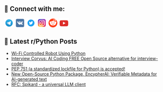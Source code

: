 ## 🔎 Connect with me:
[<img src="https://github.com/bullbesh/bullbesh/blob/main/images/Telegram.png" width="32" height="32" />](https://t.me/bullbesh)
[<img src="https://github.com/bullbesh/bullbesh/blob/main/images/VK.png" width="32" height="32" />](https://vk.com/bullbesh)
[<img src="https://github.com/bullbesh/bullbesh/blob/main/images/Twitter.png" width="32" height="32" />](https://twitter.com/bullbesh1)
[<img src="https://github.com/bullbesh/bullbesh/blob/main/images/Instagram.png" width="32" height="32" />](https://www.instagram.com/bullbesh)
[<img src="https://github.com/bullbesh/bullbesh/blob/main/images/Reddit.png" width="32" height="32" />](https://www.reddit.com/user/bullbesh)
[<img src="https://github.com/bullbesh/bullbesh/blob/main/images/YouTube.png" width="32" height="32" />](https://www.youtube.com/channel/UCtfjRs6uzgq5mfm8S06WTcg)

## 📕 Latest r/Python Posts
<!-- BLOG-POST-LIST:START -->
- [Wi-Fi Controlled Robot Using Python](https://www.reddit.com/r/Python/comments/1jobaz3/wifi_controlled_robot_using_python/)
- [Interview Corvus: AI Coding FREE Open Source alternative for interview-coder](https://www.reddit.com/r/Python/comments/1jo8ud2/interview_corvus_ai_coding_free_open_source/)
- [PEP 751 &lpar;a standardized lockfile for Python&rpar; is accepted!](https://www.reddit.com/r/Python/comments/1jo8gvx/pep_751_a_standardized_lockfile_for_python_is/)
- [New Open-Source Python Package, EncypherAI: Verifiable Metadata for AI-generated text](https://www.reddit.com/r/Python/comments/1jo1tr3/new_opensource_python_package_encypherai/)
- [RFC: Spikard - a universal LLM client](https://www.reddit.com/r/Python/comments/1jo0g9i/rfc_spikard_a_universal_llm_client/)
<!-- BLOG-POST-LIST:END -->
